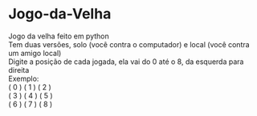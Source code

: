 # Jogo-da-Velha
Jogo da velha feito em python <br>
Tem duas versões, solo (você contra o computador) e local (você contra um amigo local) <br>
Digite a posição de cada jogada, ela vai do 0 até o 8, da esquerda para direita<br>
Exemplo:<br>
( 0 ) ( 1 ) ( 2 )<br>
( 3 ) ( 4 ) ( 5 )<br>
( 6 ) ( 7 ) ( 8 )
